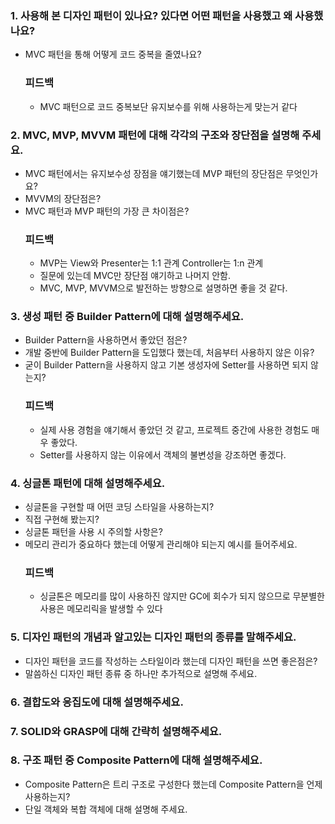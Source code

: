 ### 1. 사용해 본 디자인 패턴이 있나요? 있다면 어떤 패턴을 사용했고 왜 사용했나요?

- MVC 패턴을 통해 어떻게 코드 중복을 줄였나요?
  ### 피드백
  - MVC 패턴으로 코드 중복보단 유지보수를 위해 사용하는게 맞는거 같다

### 2. MVC, MVP, MVVM 패턴에 대해 각각의 구조와 장단점을 설명해 주세요.

- MVC 패턴에서는 유지보수성 장점을 얘기했는데 MVP 패턴의 장단점은 무엇인가요?
- MVVM의 장단점은?
- MVC 패턴과 MVP 패턴의 가장 큰 차이점은?
  ### 피드백
  - MVP는 View와 Presenter는 1:1 관계 Controller는 1:n 관계
  - 질문에 있는데 MVC만 장단점 얘기하고 나머지 안함.
  - MVC, MVP, MVVM으로 발전하는 방향으로 설명하면 좋을 것 같다.

### 3. 생성 패턴 중 Builder Pattern에 대해 설명해주세요.

- Builder Pattern을 사용하면서 좋았던 점은?
- 개발 중반에 Builder Pattern을 도입했다 했는데, 처음부터 사용하지 않은 이유?
- 굳이 Builder Pattern을 사용하지 않고 기본 생성자에 Setter를 사용하면 되지 않는지?
  ### 피드백
  - 실제 사용 경험을 얘기해서 좋았던 것 같고, 프로젝트 중간에 사용한 경험도 매우 좋았다.
  - Setter를 사용하지 않는 이유에서 객체의 불변성을 강조하면 좋겠다.

### 4. 싱글톤 패턴에 대해 설명해주세요.

- 싱글톤을 구현할 때 어떤 코딩 스타일을 사용하는지?
- 직접 구현해 봤는지?
- 싱글톤 패턴을 사용 시 주의할 사항은?
- 메모리 관리가 중요하다 했는데 어떻게 관리해야 되는지 예시를 들어주세요.
  ### 피드백
  - 싱글톤은 메모리를 많이 사용하진 않지만 GC에 회수가 되지 않으므로 무분별한 사용은 메모리릭을 발생할 수 있다

### 5. 디자인 패턴의 개념과 알고있는 디자인 패턴의 종류를 말해주세요.

- 디자인 패턴을 코드를 작성하는 스타일이라 했는데 디자인 패턴을 쓰면 좋은점은?
- 말씀하신 디자인 패턴 종류 중 하나만 추가적으로 설명해 주세요.

### 6. 결합도와 응집도에 대해 설명해주세요.

### 7. SOLID와 GRASP에 대해 간략히 설명해주세요.

### 8. 구조 패턴 중 Composite Pattern에 대해 설명해주세요.

- Composite Pattern은 트리 구조로 구성한다 했는데 Composite Pattern을 언제 사용하는지?
- 단일 객체와 복합 객체에 대해 설명해 주세요.
